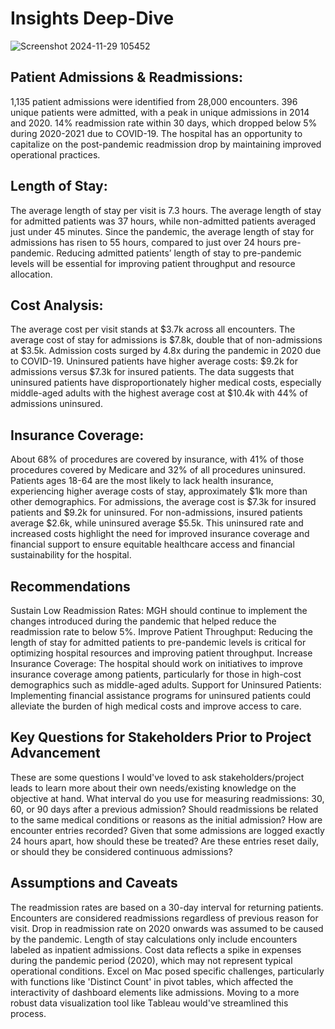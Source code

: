 # Insights Deep-Dive

![Screenshot 2024-11-29 105452](https://github.com/user-attachments/assets/feeb3b76-2ba9-4b5f-abfd-eef7620eabca)

## Patient Admissions & Readmissions:
1,135 patient admissions were identified from 28,000 encounters.
396 unique patients were admitted, with a peak in unique admissions in 2014 and 2020.
14% readmission rate within 30 days, which dropped below 5% during 2020-2021 due to COVID-19.
The hospital has an opportunity to capitalize on the post-pandemic readmission drop by maintaining improved operational practices.

## Length of Stay:
The average length of stay per visit is 7.3 hours.
The average length of stay for admitted patients was 37 hours, while non-admitted patients averaged just under 45 minutes.
Since the pandemic, the average length of stay for admissions has risen to 55 hours, compared to just over 24 hours pre-pandemic.
Reducing admitted patients’ length of stay to pre-pandemic levels will be essential for improving patient throughput and resource allocation.

## Cost Analysis:
The average cost per visit stands at $3.7k across all encounters.
The average cost of stay for admissions is $7.8k, double that of non-admissions at $3.5k.
Admission costs surged by 4.8x during the pandemic in 2020 due to COVID-19.
Uninsured patients have higher average costs: $9.2k for admissions versus $7.3k for insured patients.
The data suggests that uninsured patients have disproportionately higher medical costs, especially middle-aged adults with the highest average cost at $10.4k with 44% of admissions uninsured.

## Insurance Coverage:
About 68% of procedures are covered by insurance, with 41% of those procedures covered by Medicare and 32% of all procedures uninsured.
Patients ages 18-64 are the most likely to lack health insurance, experiencing higher average costs of stay, approximately $1k more than other demographics.
For admissions, the average cost is $7.3k for insured patients and $9.2k for uninsured.
For non-admissions, insured patients average $2.6k, while uninsured average $5.5k.
This uninsured rate and increased costs highlight the need for improved insurance coverage and financial support to ensure equitable healthcare access and financial sustainability for the hospital.

## Recommendations
Sustain Low Readmission Rates: MGH should continue to implement the changes introduced during the pandemic that helped reduce the readmission rate to below 5%.
Improve Patient Throughput: Reducing the length of stay for admitted patients to pre-pandemic levels is critical for optimizing hospital resources and improving patient throughput.
Increase Insurance Coverage: The hospital should work on initiatives to improve insurance coverage among patients, particularly for those in high-cost demographics such as middle-aged adults.
Support for Uninsured Patients: Implementing financial assistance programs for uninsured patients could alleviate the burden of high medical costs and improve access to care.

## Key Questions for Stakeholders Prior to Project Advancement
These are some questions I would've loved to ask stakeholders/project leads to learn more about their own needs/existing knowledge on the objective at hand.
What interval do you use for measuring readmissions: 30, 60, or 90 days after a previous admission?
Should readmissions be related to the same medical conditions or reasons as the initial admission?
How are encounter entries recorded? Given that some admissions are logged exactly 24 hours apart, how should these be treated? Are these entries reset daily, or should they be considered continuous admissions?

## Assumptions and Caveats
The readmission rates are based on a 30-day interval for returning patients.
Encounters are considered readmissions regardless of previous reason for visit.
Drop in readmission rate on 2020 onwards was assumed to be caused by the pandemic.
Length of stay calculations only include encounters labeled as inpatient admissions.
Cost data reflects a spike in expenses during the pandemic period (2020), which may not represent typical operational conditions.
Excel on Mac posed specific challenges, particularly with functions like 'Distinct Count' in pivot tables, which affected the interactivity of dashboard elements like admissions. Moving to a more robust data visualization tool like Tableau would've streamlined this process.

